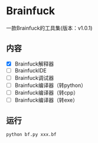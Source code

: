 # Brainfuck
一款Brainfuck的工具集(版本：v1.0.1)

## 内容
- [x] Brainfuck解释器
- [ ] BrainfuckIDE
- [ ] Brainfuck调试器
- [ ] Brainfuck编译器（转python）
- [ ] Brainfuck编译器（转cpp）
- [ ] Brainfuck编译器（转exe）

## 运行
```
python bf.py xxx.bf
```